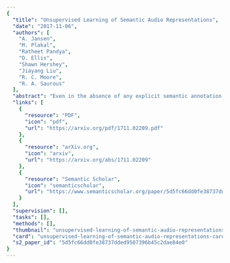 ```yaml
---
{
  "title": "Unsupervised Learning of Semantic Audio Representations",
  "date": "2017-11-06",
  "authors": [
    "A. Jansen",
    "M. Plakal",
    "Ratheet Pandya",
    "D. Ellis",
    "Shawn Hershey",
    "Jiayang Liu",
    "R. C. Moore",
    "R. A. Saurous"
  ],
  "abstract": "Even in the absence of any explicit semantic annotation, vast collections of audio recordings provide valuable information for learning the categorical structure of sounds. We consider several class-agnostic semantic constraints that apply to unlabeled nonspeech audio: (i) noise and translations in time do not change the underlying sound category, (ii) a mixture of two sound events inherits the categories of the constituents, and (iii) the categories of events in close temporal proximity are likely to be the same or related. Without labels to ground them, these constraints are incompatible with classification loss functions. However, they may still be leveraged to identify geometric inequalities needed for triplet loss-based training of convolutional neural networks. The result is low-dimensional embeddings of the input spectrograms that recover 41% and 84% of the performance of their fully-supervised counterparts when applied to downstream query-by-example sound retrieval and sound event classification tasks, respectively. Moreover, in limited-supervision settings, our unsupervised embeddings double the state-of-the-art classification performance.",
  "links": [
    {
      "resource": "PDF",
      "icon": "pdf",
      "url": "https://arxiv.org/pdf/1711.02209.pdf"
    },
    {
      "resource": "arXiv.org",
      "icon": "arxiv",
      "url": "https://arxiv.org/abs/1711.02209"
    },
    {
      "resource": "Semantic Scholar",
      "icon": "semanticscholar",
      "url": "https://www.semanticscholar.org/paper/5d5fc66dd0fe38737dded9507396b45c2dae84e0"
    }
  ],
  "supervision": [],
  "tasks": [],
  "methods": [],
  "thumbnail": "unsupervised-learning-of-semantic-audio-representations-thumb.jpg",
  "card": "unsupervised-learning-of-semantic-audio-representations-card.jpg",
  "s2_paper_id": "5d5fc66dd0fe38737dded9507396b45c2dae84e0"
}
---
```


